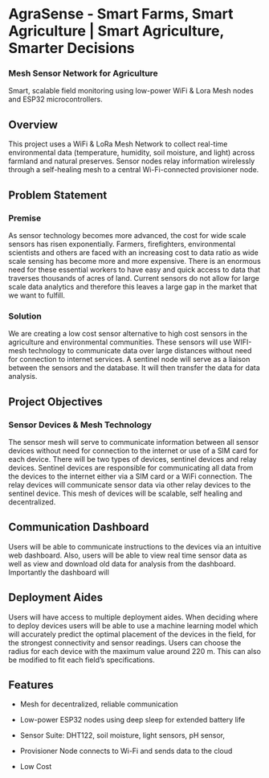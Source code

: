 # AgraSense - Smart Farms, Smart Agriculture | Smart Agriculture, Smarter Decisions
### Mesh Sensor Network for Agriculture

Smart, scalable field monitoring using low-power WiFi & Lora Mesh nodes and ESP32 microcontrollers.

## Overview

This project uses a WiFi & LoRa Mesh Network to collect real-time environmental data (temperature, humidity, soil moisture, and light) across farmland and natural preserves. Sensor nodes relay information wirelessly through a self-healing mesh to a central Wi-Fi-connected provisioner node.

## Problem Statement
### Premise
As sensor technology becomes more advanced, the cost for wide scale sensors has risen exponentially. Farmers, firefighters, environmental scientists and others are faced with an increasing cost to data ratio as wide scale sensing has become more and more expensive. There is an enormous need for these essential workers to have easy and quick access to data that traverses thousands of acres of land. Current sensors do not allow for large scale data analytics and therefore this leaves a large gap in the market that we want to fulfill. 

### Solution
We are creating a low cost sensor alternative to high cost sensors in the agriculture and environmental communities. These sensors will use WIFI-mesh technology to communicate data over large distances without need for connection to internet services. A sentinel node will serve as a liaison between the sensors and the database. It will then transfer the data for data analysis.

## Project Objectives
### Sensor Devices & Mesh Technology
The sensor mesh will serve to communicate information between all sensor devices without need for connection to the internet or use of a SIM card for each device. There will be two types of devices, sentinel devices and relay devices. Sentinel devices are responsible for communicating all data from the devices to the internet either via a SIM card or a WiFi connection. The relay devices will communicate sensor data via other relay devices to the sentinel device. This mesh of devices will be scalable, self healing and decentralized.

## Communication Dashboard
Users will be able to communicate instructions to the devices via an intuitive web dashboard. Also, users will be able to view real time sensor data as well as view and download old data for analysis from the dashboard. Importantly the dashboard will 

## Deployment Aides
Users will have access to multiple deployment aides. When deciding where to deploy devices users will be able to use a machine learning model which will accurately predict the optimal placement of the devices in the field, for the strongest connectivity and sensor readings. Users can choose the radius for each device with the maximum value around 220 m. This can also be modified to fit each field’s specifications.



## Features

- Mesh for decentralized, reliable communication

- Low-power ESP32 nodes using deep sleep for extended battery life

- Sensor Suite: DHT122, soil moisture, light sensors, pH sensor,

- Provisioner Node connects to Wi-Fi and sends data to the cloud

- Low Cost
